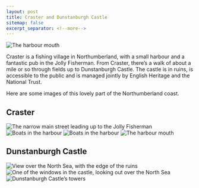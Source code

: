 ```yaml
---
layout: post
title: Craster and Dunstanburgh Castle
sitemap: false
excerpt_separator: <!--more-->
---
```

![The harbour mouth](https://raw.githubusercontent.com/crdav/crdav.github.io/master/images/craster-dunstanburgh/Harbour.jpg "The harbour mouth")
 
Craster is a fishing village in Northumberland, with a small harbour and a fantastic pub in the Jolly Fisherman. From Craster, there’s a walk of about a mile or so through fields up to Dunstanburgh Castle.
The castle is in ruins, is accessible to the public and is managed jointly by English Heritage and the National Trust.

<!--more-->

Here are some images of this lovely part of the Northumberland coast.

## Craster
![The narrow main street leading up to the Jolly Fisherman](https://raw.githubusercontent.com/crdav/crdav.github.io/master/images/craster-dunstanburgh/Craster.jpg "The narrow main street leading up to the Jolly Fisherman")
![Boats in the harbour](https://raw.githubusercontent.com/crdav/crdav.github.io/master/images/craster-dunstanburgh/Boats1.jpg "Boats in the harbour")
![Boats in the harbour](https://raw.githubusercontent.com/crdav/crdav.github.io/master/images/craster-dunstanburgh/Boats2.jpg "Boats in the harbour")
![The harbour mouth](https://raw.githubusercontent.com/crdav/crdav.github.io/master/images/craster-dunstanburgh/Harbour.jpg "The harbour mouth")

## Dunstanburgh Castle
![View over the North Sea, with the edge of the ruins](https://raw.githubusercontent.com/crdav/crdav.github.io/master/images/craster-dunstanburgh/SeasideRuins.jpg "View over the North Sea, with the edge of the ruins")
![One of the windows in the castle, looking out over the North Sea](https://raw.githubusercontent.com/crdav/crdav.github.io/master/images/craster-dunstanburgh/SeasideWindow.jpg "One of the windows in the castle, looking out over the North Sea")
![Dunstanburgh Castle’s towers](https://raw.githubusercontent.com/crdav/crdav.github.io/master/images/craster-dunstanburgh/Towers.jpg "Dunstanburgh Castle’s towers")